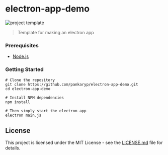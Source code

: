 # electron-app-demo

![project template](https://img.shields.io/badge/project-template-blue.svg?style=flat-square)

> Template for making an electron app

### Prerequisites

* [Node.js](https://nodejs.org/en/)

### Getting Started

```
# Clone the repository
git clone https://github.com/pankaryp/electron-app-demo.git
cd electron-app-demo

# Install NPM dependencies
npm install

# Then simply start the electron app
electron main.js
```

## License

This project is licensed under the MIT License - see the [LICENSE.md](LICENSE.md) file for details.

